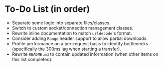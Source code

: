# To-Do List (in order)

* Separate some logic into separate files/classes.
* Switch to custom socket/connection management classes.
* Rewrite inline documentation to match `urldecode`'s format.
* Consider adding `Range` header support to allow partial downloads.
* Profile performance on a per-request basis to identify bottlenecks
  (specifically the 300ms lag when starting a transfer).
* Rewrite `README.md` to contain updated information (when other items on this
  list completed).
